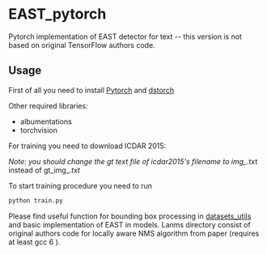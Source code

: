 # EAST_pytorch

Pytorch implementation of EAST detector for text -- this version is not based on original TensorFlow authors code.

## Usage 

First of all you need to install [Pytorch](https://pytorch.org/?utm_source=Google&utm_medium=PaidSearch&utm_campaign=%2A%2ALP+-+TM+-+General+-+HV+-+RU&utm_adgroup=Install+PyTorch&utm_keyword=%2Binstall%20%2Bpytorch&utm_offering=AI&utm_Product=PyTorch&gclid=Cj0KCQjw6cHoBRDdARIsADiTTzbpH_VFIFaOoEmjySWPiLx9J5wkLwud2-SnaUIDQtpTXDNL1qEadcAaAlFREALw_wcB) and [dstorch](https://github.com/nikitadurasov/dstorch)

Other required libraries: 
* albumentations
* torchvision

For training you need to download ICDAR 2015:

*Note: you should change the gt text file of icdar2015's filename to img_*.txt instead of gt_img_*.txt*

To start training procedure you need to run 

```python
python train.py
```
Please find useful function for bounding box processing in [datasets_utils](https://github.com/nikitadurasov/EAST_pytorch/blob/master/datasets/dataset_utils.py) and basic implementation of EAST in models. Lanms directory consist of original authors code for locally aware NMS algorithm from paper (requires at least gcc 6 ).
